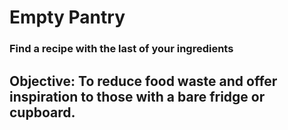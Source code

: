 # Empty Pantry
### Find a recipe with the last of your ingredients

## Objective: To reduce food waste and offer inspiration to those with a bare fridge or cupboard.